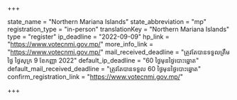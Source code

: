 +++

state_name = "Northern Mariana Islands"
state_abbreviation = "mp"
registration_type = "in-person"
translationKey = "Northern Mariana Islands"
type = "register"
ip_deadline = "2022-09-09"
hp_link = "https://www.votecnmi.gov.mp/"
more_info_link = "https://www.votecnmi.gov.mp/"
mail_received_deadline = "ត្រូវតែបានទទួលត្រឹមថ្ងៃ​ ថ្ងៃសុក្រ 9 ខែកញ្ញា 2022"
default_ip_deadline = "60 ថ្ងៃមុនថ្ងៃបោះឆ្នោត"
default_mail_received_deadline = "ត្រូវតែបានទទួល 60 ថ្ងៃមុនថ្ងៃបោះឆ្នោត"
confirm_registration_link = "https://www.votecnmi.gov.mp/"

+++